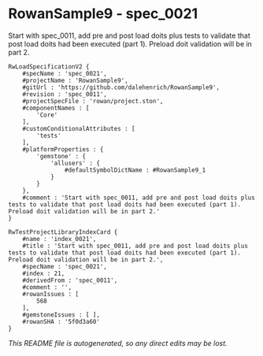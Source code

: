 # RowanSample9 - spec_0021
Start with spec_0011, add pre and post load doits plus tests to validate that post load doits had been executed (part 1). Preload doit validation will be in part 2.
```
RwLoadSpecificationV2 {
	#specName : 'spec_0021',
	#projectName : 'RowanSample9',
	#gitUrl : 'https://github.com/dalehenrich/RowanSample9',
	#revision : 'spec_0011',
	#projectSpecFile : 'rowan/project.ston',
	#componentNames : [
		'Core'
	],
	#customConditionalAttributes : [
		'tests'
	],
	#platformProperties : {
		'gemstone' : {
			'allusers' : {
				#defaultSymbolDictName : #RowanSample9_1
			}
		}
	},
	#comment : 'Start with spec_0011, add pre and post load doits plus tests to validate that post load doits had been executed (part 1). Preload doit validation will be in part 2.'
}

RwTestProjectLibraryIndexCard {
	#name : 'index_0021',
	#title : 'Start with spec_0011, add pre and post load doits plus tests to validate that post load doits had been executed (part 1). Preload doit validation will be in part 2.',
	#specName : 'spec_0021',
	#index : 21,
	#derivedFrom : 'spec_0011',
	#comment : '',
	#rowanIssues : [
		568
	],
	#gemstoneIssues : [ ],
	#rowanSHA : '5f0d3a60'
}
```

*This README file is autogenerated, so any direct edits may be lost.*
